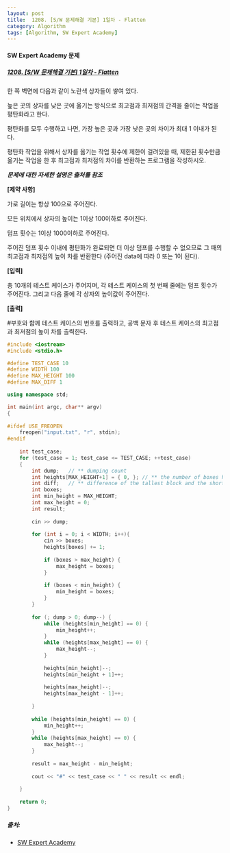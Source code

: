 ```yaml
---
layout: post
title:  1208. [S/W 문제해결 기본] 1일차 - Flatten
category: Algorithm
tags: [Algorithm, SW Expert Academy]
---
```


#### SW Expert Academy 문제
##### [1208. [S/W 문제해결 기본] 1일차 - Flatten](https://swexpertacademy.com/main/code/problem/problemDetail.do?contestProbId=AV139KOaABgCFAYh)

한 쪽 벽면에 다음과 같이 노란색 상자들이 쌓여 있다.<br>

높은 곳의 상자를 낮은 곳에 옮기는 방식으로 최고점과 최저점의 간격을 줄이는 작업을 평탄화라고 한다.<br>

평탄화를 모두 수행하고 나면, 가장 높은 곳과 가장 낮은 곳의 차이가 최대 1 이내가 된다.<br>

평탄화 작업을 위해서 상자를 옮기는 작업 횟수에 제한이 걸려있을 때, 제한된 횟수만큼 옮기는 작업을 한 후 최고점과 최저점의 차이를 반환하는 프로그램을 작성하시오.<br>

***문제에 대한 자세한 설명은 출처를 참조***<br>

**[제약 사항]**<br>

가로 길이는 항상 100으로 주어진다.<br>

모든 위치에서 상자의 높이는 1이상 100이하로 주어진다.<br>

덤프 횟수는 1이상 1000이하로 주어진다.<br>

주어진 덤프 횟수 이내에 평탄화가 완료되면 더 이상 덤프를 수행할 수 없으므로 그 때의 최고점과 최저점의 높이 차를 반환한다 (주어진 data에 따라 0 또는 1이 된다).<br>

**[입력]**<br>

총 10개의 테스트 케이스가 주어지며, 각 테스트 케이스의 첫 번째 줄에는 덤프 횟수가 주어진다. 그리고 다음 줄에 각 상자의 높이값이 주어진다.<br>

**[출력]**<br>

#부호와 함께 테스트 케이스의 번호를 출력하고, 공백 문자 후 테스트 케이스의 최고점과 최저점의 높이 차를 출력한다.<br>

``` cpp
#include <iostream>
#include <stdio.h>

#define TEST_CASE 10
#define WIDTH 100
#define MAX_HEIGHT 100
#define MAX_DIFF 1

using namespace std;

int main(int argc, char** argv)
{
    
#ifdef USE_FREOPEN
    freopen("input.txt", "r", stdin);
#endif
    
    int test_case;
    for (test_case = 1; test_case <= TEST_CASE; ++test_case)
    {
        int dump;   // ** dumping count
        int heights[MAX_HEIGHT+1] = { 0, }; // ** the number of boxes having that height
        int diff;   // ** difference of the tallest block and the shortest block
        int boxes;
        int min_height = MAX_HEIGHT;
        int max_height = 0;
        int result;
        
        cin >> dump;
        
        for (int i = 0; i < WIDTH; i++){
            cin >> boxes;
            heights[boxes] += 1;
            
            if (boxes > max_height) {
                max_height = boxes;
            }
            
            if (boxes < min_height) {
                min_height = boxes;
            }
        }
        
        for (; dump > 0; dump--) {
            while (heights[min_height] == 0) {
                min_height++;
            }
            while (heights[max_height] == 0) {
                max_height--;
            }
            
            heights[min_height]--;
            heights[min_height + 1]++;
            
            heights[max_height]--;
            heights[max_height - 1]++;
            
        }
        
        while (heights[min_height] == 0) {
            min_height++;
        }
        while (heights[max_height] == 0) {
            max_height--;
        }
        
        result = max_height - min_height;
        
        cout << "#" << test_case << " " << result << endl;
        
    }
    
    return 0;
}
```

##### 출처:
- [SW Expert Academy](https://swexpertacademy.com/main/code/problem/problemDetail.do?contestProbId=AV139KOaABgCFAYh)